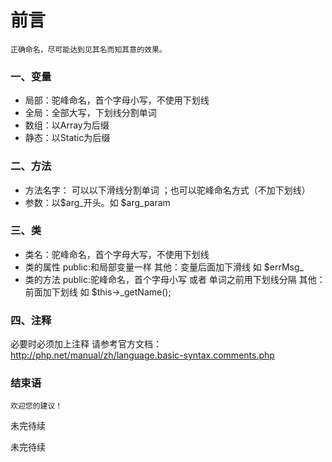 前言
===
    正确命名，尽可能达到见其名而知其意的效果。

### 一、变量
* 局部：驼峰命名，首个字母小写，不使用下划线
* 全局：全部大写，下划线分割单词
* 数组：以Array为后缀
* 静态：以Static为后缀

### 二、方法
* 方法名字： 可以以下滑线分割单词 ；也可以驼峰命名方式（不加下划线）
* 参数：以$arg_开头。如 $arg_param

### 三、类

* 类名：驼峰命名，首个字母大写，不使用下划线
* 类的属性
    public:和局部变量一样
    其他：变量后面加下滑线 如 $errMsg_
* 类的方法
    public:驼峰命名，首个字母小写 或者 单词之前用下划线分隔
    其他：前面加下划线 如 $this->_getName();

### 四、注释

必要时必须加上注释
请参考官方文档：http://php.net/manual/zh/language.basic-syntax.comments.php

### 结束语
    欢迎您的建议！

未完待续

未完待续
